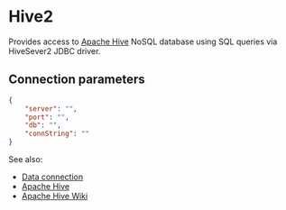 <!-- TITLE: Hive2 -->
<!-- SUBTITLE: -->

# Hive2

Provides access to [Apache Hive](https://hive.apache.org/) NoSQL database using SQL queries via HiveSever2 JDBC driver.

## Connection parameters

```json
{
    "server": "",
    "port": "",
    "db": "",
    "connString": ""
}
```

See also:

* [Data connection](../data-connection.md)
* [Apache Hive](https://hive.apache.org/)
* [Apache Hive Wiki](https://en.wikipedia.org/wiki/Apache_Hive)
